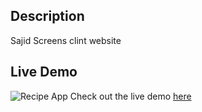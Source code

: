 ## Description
Sajid Screens clint website

## Live Demo
![Recipe App](./public/Photoshop.png)
Check out the live demo [here](https://sajidscreens.com/)
